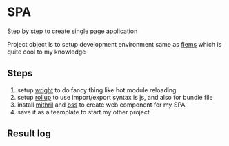 # SPA
Step by step to create single page application

Project object is to setup development environment same as [flems](https://github.com/porsager/flems) which is quite cool to my knowledge

## Steps
1. setup [wright](https://github.com/porsager/wright) to do fancy thing like hot module reloading
1. setup [rollup](https://rollupjs.org/) to use import/export syntax is js, and also for bundle file
1. install [mithril]() and [bss]() to create web component for my SPA
1. save it as a teamplate to start my other project

## Result log